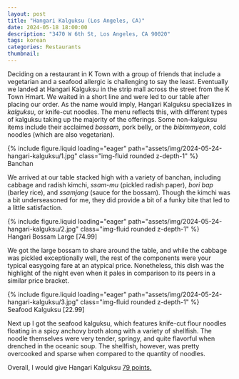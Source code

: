 ```yaml
---
layout: post
title: "Hangari Kalguksu (Los Angeles, CA)"
date: 2024-05-18 18:00:00
description: "3470 W 6th St, Los Angeles, CA 90020"
tags: korean
categories: Restaurants
thumbnail:
---
```


Deciding on a restaurant in K Town with a group of friends that include a vegetarian and a seafood allergic is challenging to say the least. Eventually we landed at Hangari Kalguksu in the strip mall across the street from the K Town Hmart. We waited in a short line and were led to our table after placing our order.
As the name would imply, Hangari Kalguksu specializes in _kalguksu_, or knife-cut noodles. The menu reflects this, with different types of kalguksu taking up the majority of the offerings. Some non-kalguksu items include their acclaimed _bossam_, pork belly, or the _bibimmyeon_, cold noodles (which are also vegetarian).

<div class="row mt-3">
    <div class="col-sm mt-3 mt-md-0">
        {% include figure.liquid loading="eager" path="assets/img/2024-05-24-hangari-kalguksu/1.jpg" class="img-fluid rounded z-depth-1" %}
    </div>
</div>
<div class="caption">
    Banchan
</div>

We arrived at our table stacked high with a variety of banchan, including cabbage and radish kimchi, _ssam-mu_ (pickled radish paper), _bori bap_ (barley rice), and _ssamjang_ (sauce for the bossam).
Though the kimchi was a bit underseasoned for me, they did provide a bit of a funky bite that led to a little satisfaction.

<div class="row mt-3">
    <div class="col-sm mt-3 mt-md-0">
        {% include figure.liquid loading="eager" path="assets/img/2024-05-24-hangari-kalguksu/2.jpg" class="img-fluid rounded z-depth-1" %}
    </div>
</div>
<div class="caption">
    Hangari Bossam Large [74.99]
</div>

We got the large bossam to share around the table, and while the cabbage was pickled exceptionally well, the rest of the components were your typical easygoing fare at an atypical price. Nonetheless, this dish was the highlight of the night even when it pales in comparison to its peers in a similar price bracket.

<div class="row mt-3">
    <div class="col-sm mt-3 mt-md-0">
        {% include figure.liquid loading="eager" path="assets/img/2024-05-24-hangari-kalguksu/3.jpg" class="img-fluid rounded z-depth-1" %}
    </div>
</div>
<div class="caption">
    Seafood Kalguksu [22.99]
</div>

Next up I got the seafood kalguksu, which features knife-cut flour noodles floating in a spicy anchovy broth along with a variety of shellfish. The noodle themselves were very tender, springy, and quite flavorful when drenched in the oceanic soup.
The shellfish, however, was pretty overcooked and sparse when compared to the quantity of noodles.

Overall, I would give Hangari Kalguksu <a href="/blog/2024/rating/">79 points.</a>

